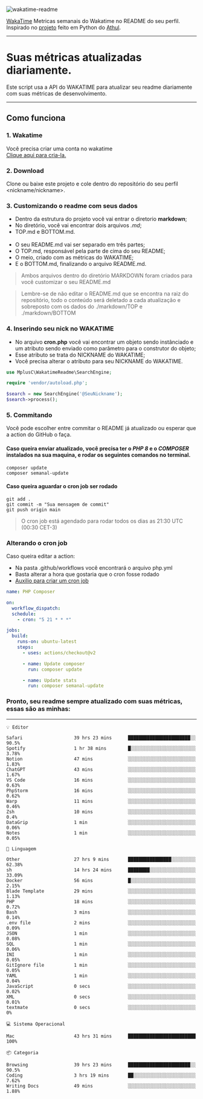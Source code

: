 ![wakatime-readme](https://socialify.git.ci/bymatheus/wakatime-readme/image?description=1&descriptionEditable=M%C3%A9tricas%20semanais%20do%20Wakatime%20no%20seu%20README%20de%20perfil.&font=KoHo&forks=1&language=1&owner=1&pattern=Signal&stargazers=1&theme=Dark)

[WakaTime](https://wakatime.com) Metricas semanais do Wakatime no README do seu perfil. <br>
Inspirado no [projeto](https://github.com/athul/waka-readme) feito em Python do [Athul](https://github.com/athul).
___

# Suas métricas atualizadas diariamente.
Este script usa a API do WAKATIME para atualizar seu readme diariamente com suas métricas de desenvolvimento.

___

## Como funciona

### 1. Wakatime
Você precisa criar uma conta no wakatime <br>
[Clique aqui para cria-la.](https://wakatime.com) 

### 2. Download
Clone ou baixe este projeto e cole dentro do repositório do seu perfil <nickname/nickname>.

### 3. Customizando o readme com seus dados
- Dentro da estrutura do projeto você vai entrar o diretorio **markdown**;  
- No diretório, você vai encontrar dois arquivos *.md*;
- TOP.md e BOTTOM.md.
<br><br>
- O seu README.md vai ser separado em três partes; 
- O TOP.md, responsável pela parte de cima do seu README;
- O meio, criado com as métricas do WAKATIME;
- E o BOTTOM.md, finalizando o arquivo README.md.<br>

> Ambos arquivos dentro do diretório MARKDOWN foram criados para você customizar o seu README.md

> Lembre-se de não editar o README.md que se encontra na raiz do repositório, todo o conteúdo será deletado a cada atualização e sobreposto com os dados do ./markdown/TOP e ./markdown/BOTTOM

### 4. Inserindo seu nick no WAKATIME
- No arquivo **cron.php** você vai encontrar um objeto sendo instânciado e um atributo sendo enviado como parâmetro para o construtor do objeto;
- Esse atributo se trata do NICKNAME do WAKATIME;
- Você precisa alterar o atributo para seu NICKNAME do WAKATIME.

```php
use MplusC\WakatimeReadme\SearchEngine;

require 'vendor/autoload.php';

$search = new SearchEngine('@SeuNickname');
$search->process();
```

### 5. Commitando
Você pode escolher entre commitar o README já atualizado ou esperar que a action do GitHub o faça. <br>

#### Caso queira enviar atualizado, você precisa ter o *PHP 8* e o *COMPOSER* instalados na sua maquina, e rodar os seguintes comandos no terminal.
```composer
composer update
composer semanal-update 
```

#### Caso queira aguardar o cron job ser rodado 
```git 
git add .
git commit -m "Sua mensagem de commit"
git push origin main
```

>O cron job está agendado para rodar todos os dias as 21:30 UTC (00:30 CET-3) 

### Alterando o cron job
Caso queira editar a action:

- Na pasta .github/workflows você encontrará o arquivo php.yml
- Basta alterar a hora que gostaria que o cron fosse rodado
- [Auxilio para criar um cron job](https://crontab.guru)

```yml
name: PHP Composer

on:
  workflow_dispatch:
  schedule:
    - cron: "5 21 * * *"

jobs:
  build:
    runs-on: ubuntu-latest
    steps:
      - uses: actions/checkout@v2

      - name: Update composer
        run: composer update

      - name: Update stats
        run: composer semanal-update
```

### Pronto, seu readme sempre atualizado com suas métricas, essas são as minhas:

___
```text
💡 Editor

Safari                   39 hrs 23 mins      ███████████████████████░░      90.5%
Spotify                  1 hr 38 mins        █░░░░░░░░░░░░░░░░░░░░░░░░      3.78%
Notion                   47 mins             ░░░░░░░░░░░░░░░░░░░░░░░░░      1.83%
ChatGPT                  43 mins             ░░░░░░░░░░░░░░░░░░░░░░░░░      1.67%
VS Code                  16 mins             ░░░░░░░░░░░░░░░░░░░░░░░░░      0.63%
PhpStorm                 16 mins             ░░░░░░░░░░░░░░░░░░░░░░░░░      0.62%
Warp                     11 mins             ░░░░░░░░░░░░░░░░░░░░░░░░░      0.46%
Zsh                      10 mins             ░░░░░░░░░░░░░░░░░░░░░░░░░       0.4%
DataGrip                 1 min               ░░░░░░░░░░░░░░░░░░░░░░░░░      0.06%
Notes                    1 min               ░░░░░░░░░░░░░░░░░░░░░░░░░      0.05%
```
```text
💬 Linguagem

Other                    27 hrs 9 mins       ████████████████░░░░░░░░░     62.38%
sh                       14 hrs 24 mins      ████████░░░░░░░░░░░░░░░░░     33.09%
Docker                   56 mins             █░░░░░░░░░░░░░░░░░░░░░░░░      2.15%
Blade Template           29 mins             ░░░░░░░░░░░░░░░░░░░░░░░░░      1.13%
PHP                      18 mins             ░░░░░░░░░░░░░░░░░░░░░░░░░      0.72%
Bash                     3 mins              ░░░░░░░░░░░░░░░░░░░░░░░░░      0.14%
.env file                2 mins              ░░░░░░░░░░░░░░░░░░░░░░░░░      0.09%
JSON                     1 min               ░░░░░░░░░░░░░░░░░░░░░░░░░      0.08%
SQL                      1 min               ░░░░░░░░░░░░░░░░░░░░░░░░░      0.06%
INI                      1 min               ░░░░░░░░░░░░░░░░░░░░░░░░░      0.05%
GitIgnore file           1 min               ░░░░░░░░░░░░░░░░░░░░░░░░░      0.05%
YAML                     1 min               ░░░░░░░░░░░░░░░░░░░░░░░░░      0.04%
JavaScript               0 secs              ░░░░░░░░░░░░░░░░░░░░░░░░░      0.02%
XML                      0 secs              ░░░░░░░░░░░░░░░░░░░░░░░░░      0.01%
textmate                 0 secs              ░░░░░░░░░░░░░░░░░░░░░░░░░         0%
```
```text
💻 Sistema Operacional

Mac                      43 hrs 31 mins      █████████████████████████       100%
```
```text
📦 Categoria

Browsing                 39 hrs 23 mins      ███████████████████████░░      90.5%
Coding                   3 hrs 19 mins       ██░░░░░░░░░░░░░░░░░░░░░░░      7.62%
Writing Docs             49 mins             ░░░░░░░░░░░░░░░░░░░░░░░░░      1.88%
```
